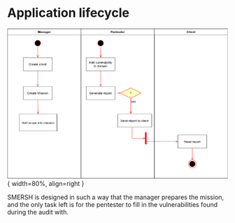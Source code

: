 # Application lifecycle

![UML](img/UML-smersh.png){ width=80%, align=right }

SMERSH is designed in such a way that the manager prepares the mission, and the only task left is for the pentester to fill in the vulnerabilities found during the audit with.